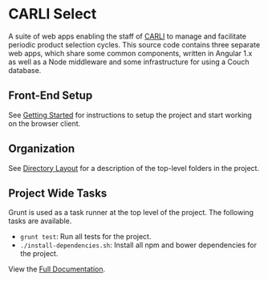 # CARLI Select #

A suite of web apps enabling the staff of [CARLI](https://www.carli.illinois.edu/) to manage and facilitate periodic product selection cycles. This source code contains three separate web apps, which share some common components, written
in Angular 1.x as well as a Node middleware and some infrastructure for using a Couch database. 

## Front-End Setup ##
See [Getting Started] for instructions to setup the project and start working on the browser client.

## Organization ##
See [Directory Layout] for a description of the top-level folders in the project.

## Project Wide Tasks ##
Grunt is used as a task runner at the top level of the project.  The following tasks are available.

* `grunt test`: Run all tests for the project.
* `./install-dependencies.sh`: Install all npm and bower dependencies for the project.

View the [Full Documentation].

[Getting Started]: blob/master/docs/getting-started-browser-client.md 
[Directory Layout]: blob/master/docs/directory-layout.md
[Full Documentation]: blob/master/docs/index.md



